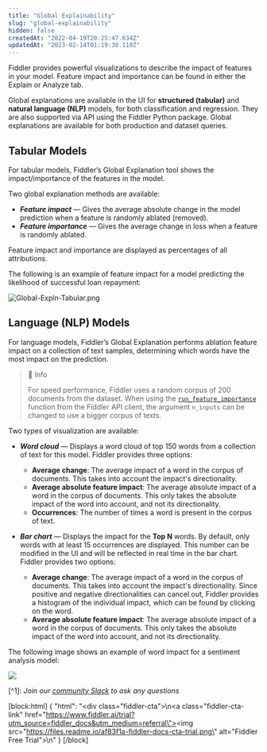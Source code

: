 ```yaml
---
title: "Global Explainability"
slug: "global-explainability"
hidden: false
createdAt: "2022-04-19T20:25:47.634Z"
updatedAt: "2023-02-14T01:19:30.110Z"
---
```

Fiddler provides powerful visualizations to describe the impact of features in your model. Feature impact and importance can be found in either the Explain or Analyze tab.

Global explanations are available in the UI for **structured (tabular)** and **natural language (NLP)** models, for both classification and regression. They are also supported via API using the Fiddler Python package. Global explanations are available for both production and dataset queries.

## Tabular Models

For tabular models, Fiddler’s Global Explanation tool shows the impact/importance of the features in the model.

Two global explanation methods are available:

- **_Feature impact_** — Gives the average absolute change in the model prediction when a feature is randomly ablated (removed).
- **_Feature importance_** — Gives the average change in loss when a feature is randomly ablated.

Feature impact and importance are displayed as percentages of all attributions.

The following is an example of feature impact for a model predicting the likelihood of successful loan repayment:

![](https://files.readme.io/2548d18-Global-Expln-Tabular.png "Global-Expln-Tabular.png")

## Language (NLP) Models

For language models, Fiddler’s Global Explanation performs ablation feature impact on a collection of text samples, determining which words have the most impact on the prediction.

> 📘 Info
> 
> For speed performance, Fiddler uses a random corpus of 200 documents from the dataset. When using the [`run_feature_importance`](https://api.fiddler.ai/#client-run_feature_importance) function from the Fiddler API client, the argument `n_inputs` can be changed to use a bigger corpus of texts.

Two types of visualization are available:

- **_Word cloud_** — Displays a word cloud of top 150 words from a collection of text for this model. Fiddler provides three options:
  - **Average change**: The average impact of a word in the corpus of documents. This takes into account the impact's directionality.
  - **Average absolute feature impact**:  The average absolute impact of a word in the corpus of documents. This only takes the absolute impact of the word into account, and not its directionality.
  - **Occurrences**: The number of times a word is present in the corpus of text.

- **_Bar chart_** — Displays the impact for the **Top N** words. By default, only words with at least 15 occurrences are displayed. This number can be modified in the UI and will be reflected in real time in the bar chart. Fiddler provides two options:
  - **Average change**: The average impact of a word in the corpus of documents. This takes into account the impact's directionality. Since positive and negative directionalities can cancel out, Fiddler provides a histogram of the individual impact, which can be found by clicking on the word.
  - **Average absolute feature impact**: The average absolute impact of a word in the corpus of documents. This only takes the absolute impact of the word into account, and not its directionality.

The following image shows an example of word impact for a sentiment analysis model:

![](https://files.readme.io/f02245d-Screen_Shot_2023-01-20_at_2.39.08_PM.png)

[^1]\: _Join our [community Slack](https://www.fiddler.ai/slackinvite) to ask any questions_



[block:html]
{
  "html": "<div class=\"fiddler-cta\">\n<a class=\"fiddler-cta-link\" href=\"https://www.fiddler.ai/trial?utm_source=fiddler_docs&utm_medium=referral\"><img src=\"https://files.readme.io/af83f1a-fiddler-docs-cta-trial.png\" alt=\"Fiddler Free Trial\"></a>\n</div>"
}
[/block]